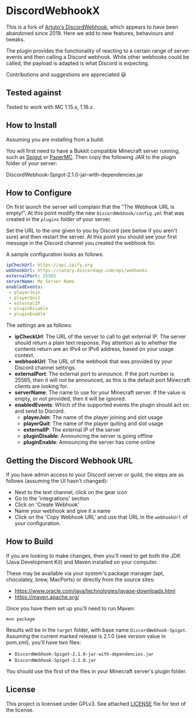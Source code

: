 # DiscordWebhookX

This is a fork of [Artuto's DiscordWebhook](https://www.spigotmc.org/resources/discord-webhook.51537/),
which appears to have been abandoned since 2019. Here we add to new
features, behaviours and tweaks.

The plugin provides the functionality of reacting to a certain range
of server events and then calling a Discord webhook. While other
webhooks could be called, the payload is adapted is what Discord is
expecting.

Contributions and suggestions are appreciated 😃

## Tested against

Tested to work with MC 1.15.x, 1.16.x.

## How to Install

Assuming you are installing from a build:

You will first need to have a Bukkit compatible Minecraft server
running, such as [Spigot](https://www.spigotmc.org/) or
[PaperMC](https://papermc.io/). Then copy the following JAR to the plugin
folder of your server:

DiscordWebhook-Spigot-2.1.0-jar-with-dependencies.jar

## How to Configure

On first launch the server will complain that the "The Webhook URL is empty!".
At this point modify the new `DiscordWebhook/config.yml` that was created
in the `plugins` folder of your server.

Set the URL to the one given to you by Discord (see below if you aren't sure)
and then restart the server. At this point you should see your first message
in the Discord channel you created the webhook for.

A sample configuration looks as follows:

```yaml
ipCheckUrl: https://api.ipify.org
webhookUrl: https://canary.discordapp.com/api/webhooks
externalPort: 25565
serverName: My Server Name
enabledEvents:
 - playerJoin
 - playerQuit
 - externalIP
 - pluginDisable
 - pluginEnable
```

The settings are as follows:

 - **ipCheckUrl**: The URL of the server to call to get external IP. The
   server should return a plain text response. Pay attention as to whether
   the contents return are an IPv4 or IPv6 address, based on your usage
   context.
 - **webhookUrl**: The URL of the webhook that was provided by your Discord
   channel settings.
 - **externalPort**: The external port to announce. If the port number is
   25565, then it will not be announced, as this is the default port
   Minecraft clients are looking for.
 - **serverName**: The name to use for your Minecraft server. If the value is
   empty, or not provided, then it will be ignored.
 - **enabledEvents**: Which of the supported events the plugin should act
   on and send to Discord.
   - **playerJoin**: The name of the player joining and slot usage
   - **playerQuit**: The name of the player quiting and slot usage
   - **externalIP**: The external IP of the server
   - **pluginDisable**: Announcing the server is going offline
   - **pluginEnable**: Announcing the server has come online

## Getting the Discord Webhook URL

If you have admin access to your Discord server or guild, the steps are
as follows (assuming the UI hasn't changed):

 - Next to the text channel, click on the gear icon
 - Go to the 'integrations' section
 - Click on 'Create Webhook'
 - Name your webhook and give it a name
 - Click on the 'Copy Webhook URL' and use that URL in the `webhookUrl`
   of your configuration.

## How to Build

If you are looking to make changes, then you'll need to get both the JDK
(Java Development Kit) and Maven installed on your computer.

These may be available via your system's package manager (apt, chocolatey, brew, MacPorts) or directly from the source sites:

  - https://www.oracle.com/java/technologies/javase-downloads.html
  - https://maven.apache.org/

Once you have them set up you'll need to run Maven:

```
mvn package
```

Results will be in the `target` folder, with base name
`DiscordWebhook-Spigot`. Assuming the current marked release is 2.1.0
(see version value in pom.xml), you'll have two files:

  - `DiscordWebhook-Spigot-2.1.0-jar-with-dependencies.jar`
  - `DiscordWebhook-Spigot-2.1.0.jar`

  You should use the first of the files in your Minecraft server's plugin
  folder.

  ## License

  This project is licensed under GPLv3. See attached [LICENSE](./LICENSE)
  file for text of the license.